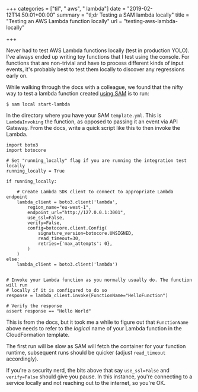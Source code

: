 +++
categories = ["til", " aws", " lambda"]
date = "2019-02-12T14:50:01+00:00"
summary = "tl;dr Testing a SAM lambda locally"
title = "Testing an AWS Lambda function locally"
url = "testing-aws-lambda-locally"

+++

Never had to test AWS Lambda functions locally (test in production YOLO).  I've always ended up writing toy functions that I test using the console. For functions that are non-trivial and have to process different kinds of input events, it's probably best to test them locally to discover any regressions early on.

While walking through the docs with a colleague, we found that the nifty way to test a lambda function created [using SAM](https://docs.aws.amazon.com/lambda/latest/dg/serverless_app.html) is to run:

`$ sam local start-lambda`

In the directory where you have your SAM `template.yml`. This is `LambdaInvoking` the function, as opposed to passing it an event via API Gateway. From the docs, write a quick script like this to then invoke the Lambda.

    import boto3
    import botocore
    
    # Set "running_locally" flag if you are running the integration test locally
    running_locally = True
    
    if running_locally:
    
        # Create Lambda SDK client to connect to appropriate Lambda endpoint
        lambda_client = boto3.client('lambda',
            region_name="eu-west-1",
            endpoint_url="http://127.0.0.1:3001",
            use_ssl=False,
            verify=False,
            config=botocore.client.Config(
                signature_version=botocore.UNSIGNED,
                read_timeout=30,
                retries={'max_attempts': 0},
            )
        )
    else:
        lambda_client = boto3.client('lambda')
    
    
    # Invoke your Lambda function as you normally usually do. The function will run
    # locally if it is configured to do so
    response = lambda_client.invoke(FunctionName="HelloFunction")
    
    # Verify the response
    assert response == "Hello World"

This is from the docs, but it took me a while to figure out that `FunctionName` above needs to refer to the _logical_ name of your Lambda function in the CloudFormation template.

The first run will be slow as SAM will fetch the container for your function runtime, subsequent runs should be quicker (adjust `read_timeout` accordingly).

If you're a security nerd, the bits above that say `use_ssl=False` and `verify=False` should give you pause. In this instance, you're connecting to a service locally and not reaching out to the internet, so you're OK.
